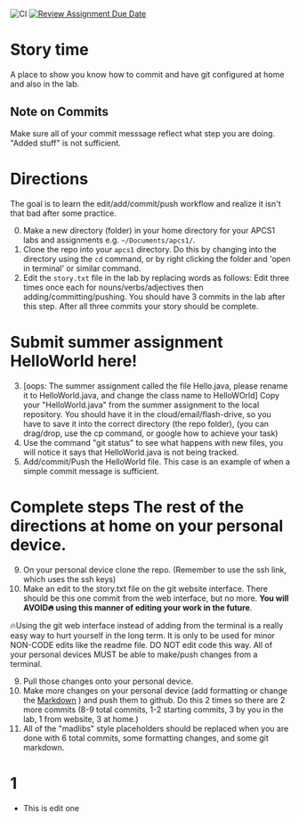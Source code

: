 ![CI](https://github.com/stuycs-k/ap1l00-story-MainulF/actions/workflows/ci.yml/badge.svg)
[![Review Assignment Due Date](https://classroom.github.com/assets/deadline-readme-button-22041afd0340ce965d47ae6ef1cefeee28c7c493a6346c4f15d667ab976d596c.svg)](https://classroom.github.com/a/D8K95KVu)

# Story time

A place to show you know how to commit and have git configured at home and also in the lab.


## Note on Commits
Make sure all of your commit messsage reflect what step you are doing. "Added stuff" is not sufficient. 

# Directions
The goal is to learn the edit/add/commit/push workflow and realize it isn't that bad after some practice.

0. Make a new directory (folder) in your home directory for your APCS1 labs and assignments e.g. `~/Documents/apcs1/`.
1. Clone the repo into your `apcs1` directory. Do this by changing into the directory using the `cd` command, or by right clicking the folder and 'open in terminal' or similar command.
2. Edit the `story.txt` file in the lab by replacing words as follows: Edit three times once each for nouns/verbs/adjectives then adding/committing/pushing. You should have 3 commits in the lab after this step. After all three commits your story should be complete.
   

# Submit summer assignment HelloWorld here!

3. [oops: The summer assignment called the file Hello.java, please rename it to HelloWorld.java, and change the class name to HelloWOrld] Copy your "HelloWorld.java" from the summer assignment to the local repository. You should have it in the cloud/email/flash-drive, so you have to save it into the correct directory (the repo folder),
   (you can drag/drop, use the cp command, or google how to achieve your task)
6. Use the command "git status" to see what happens with new files, you will notice it says that HelloWorld.java is not being tracked.
7. Add/commit/Push the HelloWorld file. This case is an example of when a simple commit message is sufficient. 

# Complete steps The rest of the directions at home on your personal device.

9. On your personal device clone the repo. (Remember to use the ssh link, which uses the ssh keys)
10. Make an edit to the story.txt file on the git website interface. There should be this one commit from the web interface, but no more. **You will AVOID🔥 using this manner of editing your work in the future**.

🔥Using the git web interface instead of adding from the terminal is a really easy way to hurt yourself in the long term. It is only to be used for minor NON-CODE edits like the readme file. DO NOT edit code this way. All of your personal devices MUST be able to make/push changes from a terminal.

9. Pull those changes onto your personal device.
10. Make more changes on your personal device (add formatting or change the [Markdown](https://github.com/adam-p/markdown-here/wiki/markdown-cheatsheet) ) and push them to github. Do this 2 times so there are 2 more commits (8-9 total commits, 1-2 starting commits, 3 by you in the lab, 1 from website, 3 at home.)
11. All of the "madlibs" style placeholders should be replaced when you are done with 6 total commits, some formatting changes, and some git markdown.

# 1 
- This is edit one
